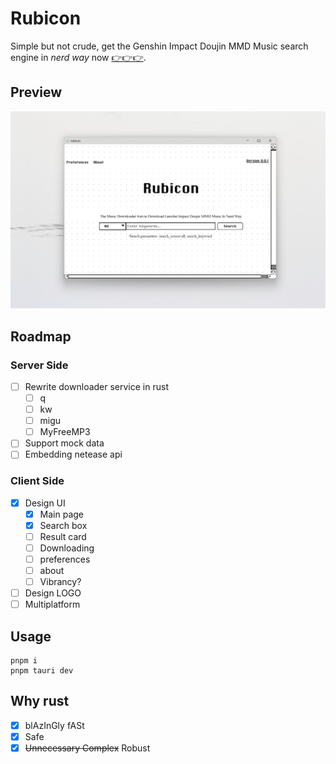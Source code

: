 # Rubicon

Simple but not crude, get the Genshin Impact Doujin MMD Music search engine in _nerd way_ now [👉👉👉](https://github.com/rainbowflesh/Rubicon/releases).

## Preview

![preview](./assets/preview.png)

## Roadmap

### Server Side

- [ ] Rewrite downloader service in rust
  - [ ] q
  - [ ] kw
  - [ ] migu
  - [ ] MyFreeMP3
- [ ] Support mock data
- [ ] Embedding netease api

### Client Side

- [x] Design UI
  - [x] Main page
  - [x] Search box
  - [ ] Result card
  - [ ] Downloading
  - [ ] preferences
  - [ ] about
  - [ ] Vibrancy?
- [ ] Design LOGO
- [ ] Multiplatform

## Usage

```shell
pnpm i
pnpm tauri dev
```

## Why rust

- [x] blAzInGly fASt
- [x] Safe
- [x] <del>Unnecessary Complex</del> Robust
